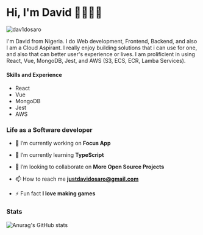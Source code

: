 # Hi, I'm David 👋👨🏽‍💻
<p align="left"> <img src="https://komarev.com/ghpvc/?username=dav1dosaro&label=Profile%20views&color=0e75b6&style=flat" alt="dav1dosaro" /> </p>

I'm David from Nigeria. I do Web development, Frontend, Backend, and also I am a Cloud Aspirant. 
I really enjoy building solutions that i can use for one, and also that can better user's experience or lives. I am prolificient in using React, Vue, MongoDB, Jest, and AWS (S3, ECS, ECR, Lamba Services).

#### Skills and Experience
* React
* Vue
* MongoDB
* Jest
* AWS

### Life as a Software developer

- 🔭 I’m currently working on **Focus App**

- 🌱 I’m currently learning **TypeScript**

- 👯 I’m looking to collaborate on **More Open Source Projects**

- 📫 How to reach me **justdavidosaro@gmail.com**

- ⚡ Fun fact **I love making games**

### Stats
![Anurag's GitHub stats](https://github-readme-stats.vercel.app/api?username=dav1dosaro&show_icons=true&theme=shadow_blue)


